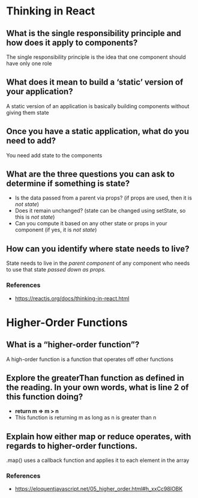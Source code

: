 # Thinking in React

## What is the single responsibility principle and how does it apply to components?
The single responsibility principle is the idea that one component should have only one role

## What does it mean to build a ‘static’ version of your application?
A static version of an application is basically building components without giving them state

## Once you have a static application, what do you need to add?
You need add state to the components

## What are the three questions you can ask to determine if something is state?
* Is the data passed from a parent via props? (if props are used, then it is *not state*)
* Does it remain unchanged? (state can be changed using setState, so this is *not state*)
* Can you compute it based on any other state or props in your component (if yes, it is *not state*)
  
## How can you identify where state needs to live?
State needs to live in the *parent component* of any component who needs to use that state *passed down as props.*

### References
* <https://reactjs.org/docs/thinking-in-react.html>

# Higher-Order Functions

## What is a “higher-order function”?
A high-order function is a function that operates off other functions

## Explore the greaterThan function as defined in the reading. In your own words, what is line 2 of this function doing?
* **return m => m > n**
* This function is returning m as long as n is greater than n

## Explain how either map or reduce operates, with regards to higher-order functions.
.map() uses a callback function and applies it to each element in the array

### References
* <https://eloquentjavascript.net/05_higher_order.html#h_xxCc98lOBK>
